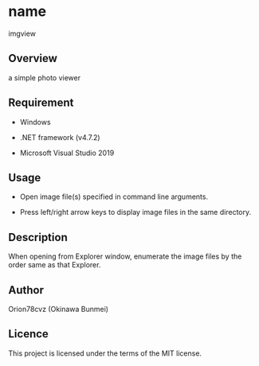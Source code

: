 # name

imgview

## Overview

a simple photo viewer

## Requirement

- Windows

- .NET framework (v4.7.2)

- Microsoft Visual Studio 2019


## Usage

- Open image file(s) specified in command line arguments.

- Press left/right arrow keys to display image files in the same directory.

## Description

When opening from Explorer window, enumerate the image files by the order same as that Explorer.

## Author

Orion78cvz (Okinawa Bunmei)

## Licence

This project is licensed under the terms of the MIT license.
